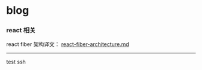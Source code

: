 # blog

### react 相关

react fiber 架构译文： [react-fiber-architecture.md](https://github.com/isjanuary/blog/blob/master/react_tech/react_fiber_architecture.md)

---

test ssh

